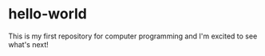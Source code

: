 # hello-world
This is my first repository for computer programming and I'm excited to see what's next! 

